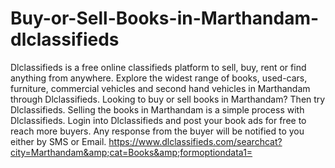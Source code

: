 # Buy-or-Sell-Books-in-Marthandam-dlclassifieds
Dlclassifieds is a free online classifieds platform to sell, buy, rent or find anything from anywhere. Explore the widest range of books, used-cars, furniture, commercial vehicles and second hand vehicles in Marthandam through Dlclassifieds. Looking to buy or sell books in Marthandam? Then try Dlclassifieds. Selling the books in Marthandam is a simple process with Dlclassifieds. Login into Dlclassifieds and post your book ads for free to reach more buyers. Any response from the buyer will be notified to you either by SMS or Email. 
https://www.dlclassifieds.com/searchcat?city=Marthandam&amp;cat=Books&amp;formoptiondata1=

